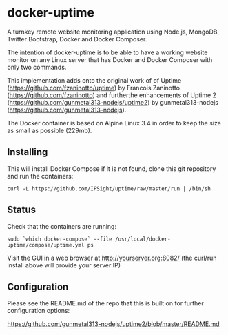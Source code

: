 docker-uptime
======

A turnkey remote website monitoring application using Node.js, MongoDB, Twitter Bootstrap, Docker and Docker Composer.

The intention of docker-uptime is to be able to have a working website monitor on any Linux server that has Docker and Docker Composer with only two commands.

This implementation adds onto the original work of of Uptime (https://github.com/fzaninotto/uptime) by Francois Zaninotto (https://github.com/fzaninotto) and furtherthe enhancements of Uptime 2 (https://github.com/gunmetal313-nodejs/uptime2) by gunmetal313-nodejs (https://github.com/gunmetal313-nodejs).

The Docker container is based on Alpine Linux 3.4 in order to keep the size as small as possible (229mb).

Installing
----------
This will install Docker Compose if it is not found, clone this git repository and run the containers:
```
curl -L https://github.com/IFSight/uptime/raw/master/run | /bin/sh
```

Status
------
Check that the containers are running:
```
sudo `which docker-compose` --file /usr/local/docker-uptime/compose/uptime.yml ps
```

Visit the GUI in a web browser at http://yourserver.org:8082/ (the curl/run install above will provide your server IP)

Configuration
-------------
Please see the README.md of the repo that this is built on for further configuration options:

https://github.com/gunmetal313-nodejs/uptime2/blob/master/README.md

